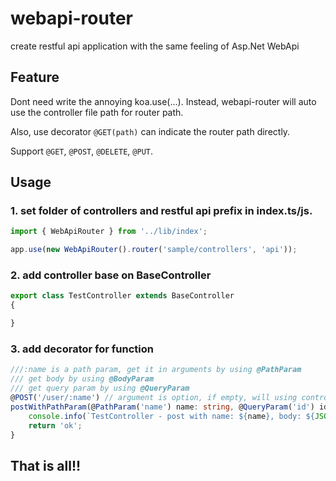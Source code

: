 # webapi-router
create restful api application with the same feeling of Asp.Net WebApi

## Feature
Dont need write the annoying koa.use(...). Instead, webapi-router will auto use the controller file path for router path.

Also, use decorator `@GET(path)` can indicate the router path directly.

Support `@GET`, `@POST`, `@DELETE`, `@PUT`.

## Usage
### 1. set folder of controllers and restful api prefix in index.ts/js.
```ts
import { WebApiRouter } from '../lib/index';

app.use(new WebApiRouter().router('sample/controllers', 'api'));
```
### 2. add controller base on BaseController
```ts
export class TestController extends BaseController
{

}
```
### 3. add decorator for function
```ts
///:name is a path param, get it in arguments by using @PathParam
/// get body by using @BodyParam
/// get query param by using @QueryParam
@POST('/user/:name') // argument is option, if empty, will using controller file path as router path.
postWithPathParam(@PathParam('name') name: string, @QueryParam('id') id: string, @BodyParam body: any) {
    console.info(`TestController - post with name: ${name}, body: ${JSON.stringify(body)}`);
    return 'ok';
}
```

## That is all!!